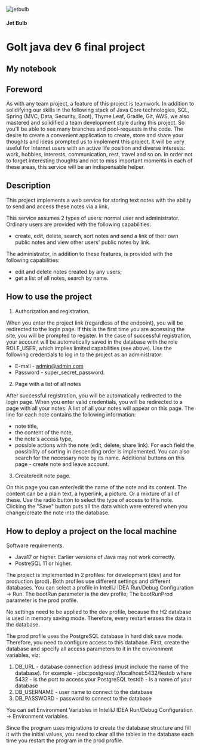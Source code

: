 ![jetbulb](https://yt3.ggpht.com/DF4O-d8c6YeimxONGzKUSm2-1SlxrXQfThh-B-wSBRJIVj4MfZ3X4IB01mif8LB1mtKDnnB2pg=s88-c-k-c0x00ffffff-no-rj)
#### Jet Bulb
# GoIt java dev 6 final project
## My notebook


## **Foreword**

As with any team project, a feature of this project is teamwork. In addition to solidifying our skills in the following stack of Java Core technologies, SQL, Spring (MVC, Data, Security, Boot), Thyme Leaf, Gradle, Git, AWS, we also mastered and solidified a team development style during this project. So you'll be able to see many branches and pool-requests in the code.
The desire to create a convenient application to create, store and share your thoughts and ideas prompted us to implement this project.
It will be very useful for Internet users with an active life position and diverse interests: work, hobbies, interests, communication, rest, travel and so on.
In order not to forget interesting thoughts and not to miss important moments in each of these areas, this service will be an indispensable helper.

## **Description**

This project implements a web service for storing text notes with the ability to send and access these notes via a link.

This service assumes 2 types of users: normal user and administrator.
Ordinary users are provided with the following capabilities:
- create, edit, delete, search, sort notes and send a link of their own public notes and view other users' public notes by link.

The administrator, in addition to these features, is provided with the following capabilities:
- edit and delete notes created by any users;
- get a list of all notes, search by name.

## **How to use the project**

1. Authorization and registration.

When you enter the project link (regardless of the endpoint), you will be redirected to the login page.
If this is the first time you are accessing the site, you will be prompted to register. In the case of successful registration, your account will be automatically saved in the database with the role ROLE_USER, which implies limited capabilities (see above).
Use the following credentials to log in to the project as an administrator:
- E-mail - admin@admin.com
- Password - super_secret_password.


2. Page with a list of all notes

After successful registration, you will be automatically redirected to the login page. When you enter valid credentials, you will be redirected to a page with all your notes. A list of all your notes will appear on this page. The line for each note contains the following information:
- note title,
- the content of the note,
- the note's access type,
- possible actions with the note (edit, delete, share link).
  For each field the possibility of sorting in descending order is implemented.
  You can also search for the necessary note by its name.
  Additional buttons on this page - create note and leave account.

3. Create/edit note page.

On this page you can enter/edit the name of the note and its content.
The content can be a plain text, a hyperlink, a picture. Or a mixture of all of these.
Use the radio button to select the type of access to this note.
Clicking the "Save" button puts all the data which were entered when you change/create the note into the database.

## **How to deploy a project on the local machine**

Software requirements.
- Java17 or higher. Earlier versions of Java may not work correctly.
- PostreSQL 11 or higher.

The project is implemented in 2 profiles: for development (dev) and for production (prod).
Both profiles use different settings and different databases.
You can select a profile in IntelliJ IDEA
Run/Debug Configuration -> Run.
The bootRun parameter is the dev profile;
The bootRunProd parameter is the prod profile.

No settings need to be applied to the dev profile, because the H2 database is used in memory saving mode. Therefore, every restart erases the data in the database.

The prod profile uses the PostgreSQL database in hard disk save mode. Therefore, you need to configure access to this database.
First, create the database and specify all access parameters to it in the environment variables, viz:
1. DB_URL - database connection address (must include the name of the database).
   for example - jdbc:postgresql://localhost:5432/testdb
   where
   5432  - is the port to access your PostgreSQL
   testdb - is a name of your database
2. DB_USERNAME - user name to connect to the database
3. DB_PASSWORD - password to connect to the database

You can set Environment Variables in IntelliJ IDEA
Run/Debug Configuration -> Environment variables.

Since the program uses migrations to create the database structure and fill it with the initial values, you need to clear all the tables in the database each time you restart the program in the prod profile.